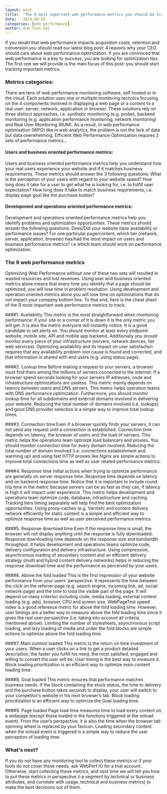 ```yaml
---
layout: post
title:  "The 9 most important web performance metrics you should be tracking"
date:   2014-04-22
categories: [web performance]
author: Anh-Tuan Gai
---
```


If you doubt that web performance impacts acquisition costs, retention and conversion you should read our latest blog post: 4 reasons why your CEO should care about web performance optimization. If you are convinced that web performance is a key to success, you are looking for optimization tips. The first one we will provide is the main focus of this post: you should start tracking important metrics.

### Metrics categories:

There are tens of web performance monitoring software, self hosted or in the cloud. Each solution uses one or multiple monitoring technics focusing on the 4 components involved in displaying a web page or a content to a real user: server, network, application or browser. These solutions rely on three distinct approaches, i.e. synthetic monitoring (e.g. probe), backend monitoring (e.g. application performance monitoring, network monitoring) and Real User Monitoring (RUM). As a result, in web performance optimisation (WPO) like in web analytics, the problem is not the lack of data but data overwhelming. Efficient Web Performance Optimization requires 2 sets of performance metrics...

#### Users and business oriented performance metrics:

Users and business oriented performance metrics help you understand how your real users experience your website and if it matches business requirements. These metrics should answer the 3 following questions:
What is the perception of your users with regard to your website speed?
How long does it take for a user to get what he is looking for, i.e. to fulfill user expectation?
How long does it take to match business requirements, i.e. display page goal like the purchase button?

#### Development and operations oriented performance metrics:

Development and operations oriented performance metrics help you identify problems and optimization opportunities. These metrics should answer the following questions:
Does/Did your website have availability or performance issues?
For one particular page/content, which tier (network, server, application, browser) has/had the most impact on users and business performance metrics? i.e which team should work on performance optimization.

### The 9 web performance metrics

Optimizing Web Performance without one of these two sets will resulted in wasted resources and lost revenues. Using user and business oriented metrics alone means that every time you identify that a page should be optimized, you will lose time in problem resolution. Using development and operation oriented metrics alone you will lose time on optimizations that do not impact your company bottom line. To that end, here is the cheat sheet of the 9 most important web performance metrics to track:

####1. Availability
This metric is the most straightforward when monitoring performance: if your site or a corner of it is down it is the only metric you will get. It is also the metric everyone will instantly notice. It is a good candidate to set alerts on. You should monitor at least every endpoint: website, mobile site, API and mobile app backend. Additionally you should monitor every piece of your infrastructure (servers, network devices, tier web services). Optimizing availability and its impact on user satisfaction requires that any availability problem root cause is found and corrected, and that information is shared with end users (e.g. using status page).

####2. Lookup time
Before making a request to your servers, a browser must find them among the millions of servers connected to the internet. If a browser spend seconds looking for your servers IP adresses, code and infrastructure optimizations are useless. This metric mainly depends on latency between users and DNS servers. This metric helps operation teams with DNS performance optimization. Furthermore, you should monitor lookup time for all subdomains and external domains involved in delivering your website. Reducing the total number of domains involved (i.e. lookups) and good DNS provider selection is a simple way to improve total lookup times.

####3. Connection time
Even if a browser quickly finds your servers, it can not send any request until a connection is established. Connection time depends on latency, the browser of users and the load of servers. This metric helps the operations team optimize load balancers and proxies. You should monitor connection time for every domain involved. Reducing the total number of domain involved (i.e. connections establishment and warming up) and using fast HTTP proxies like Nginx are simple actions to improve total connections time as well as user related performance metrics.

####4. Response time
Initial actions when trying to optimize performance are generally on server response time. Response time depends on latency and on backend response time. Notice that it is important to include round trip time in the metric because servers can be as fast as they can, if latency is high it will impact user experience. This metric helps development and operations team optimize code, database, infrastructure and caching. Tracking tiers timing separately will help find the best optimization opportunities. Using proxy-caches (e.g. Varnish) and content delivery network efficiently for static content is a simple and efficient way to optimize response time as well as user perceived performance metrics.

####5. Response download time
Even if the response time is small, the browser will not display anything until the response is fully downloaded. Response downloading time depends on the response size and bandwidth throughput. It helps development and operations teams optimize code, delivery configuration and delivery infrastructure. Using compression, asynchronous loading of secondary content and an efficient delivery strategy (multi and hybrid content delivery networks) helps in reducing the response download time and the performance as perceived by your users.

####6. Above the fold loaded
This is the first impression of your website performance from your users’ perspective. It represents the time between the click on the referrer page (e.g. search engine, incoming link, ad, social network page) and the time to load the visible part of the page. It will depend on many criterion including code, media loading, external content loading (e.g. ads), browser, CPU and screen size. WebPageTest speed index is a good reference metric for above the fold loading time. However, user timings are a better way to measure above the fold loading time since it gives the real user perspective (i.e. taking into account all criteria mentioned above). Limiting the number of stylesheets, asynchronous script loading, and lazy loading of media and under the fold blocks are simple actions to optimize above the fold loading time.

####7. Main content loaded
This metric is the return on time investment of your users. When a user clicks on a link to get a product detailed description, the faster you fulfill his need, the most satisfied, engaged and willing to convert the user will be. User timing is the best way to measure it. Block loading prioritization is an efficient way to optimize main content loading time.

####8. Goal loaded
This metric ensures that performance matches business needs. If the block containing the stock status, the time to delivery and the purchase button takes seconds to display, your user will switch to your competitor’s website in his next browser’s tab. Block loading prioritization is an efficient way to optimize the Goal loading time.

####9. Page loaded
Page load time measures time to load every content on a webpage (except those loaded in the functions triggered at the onload event). From the user’s perspective, it is also the time when the browser tab spinning wheel is replaced by your favicon. Loading secondary content when the onload event is triggered is a simple way to reduce the user perception of loading time.

### What's next?
If you do not have any monitoring tool to collect these metrics or if your tools do not cover these needs, ask WebPerf IO for a trial account. Otherwise, start collecting these metrics, and next time we will tell you how to put these metrics in perspective (i.e segment by technical or business attributes, and correlate with usage, technical and business metrics) to make the best decisions out of them.
